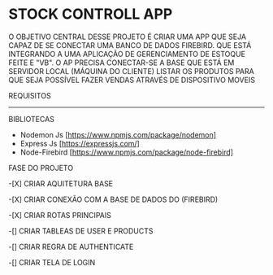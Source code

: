 # STOCK CONTROLL APP

O OBJETIVO  CENTRAL DESSE PROJETO É CRIAR UMA APP QUE SEJA CAPAZ DE SE CONECTAR UMA BANCO DE DADOS FIREBIRD. QUE ESTÁ INTEGRANDO A UMA APLICAÇÃO DE GERENCIAMENTO  DE ESTOQUE FEITE E "VB". O AP PRECISA CONECTAR-SE A BASE QUE ESTÁ EM SERVIDOR LOCAL (MÁQUINA DO CLIENTE) LISTAR OS PRODUTOS PARA QUE SEJA POSSÍVEL  FAZER VENDAS ATRAVÉS  DE DISPOSITIVO  MOVEIS

REQUISITOS

***********

BIBLIOTECAS
- Nodemon Js [https://www.npmjs.com/package/nodemon]
- Express Js [https://expressjs.com/]
- Node-Firebird [https://www.npmjs.com/package/node-firebird]

FASE DO PROJETO

<p> -[X] CRIAR AQUITETURA BASE</p>
<p> -[X] CRIAR CONEXÃO COM A BASE DE DADOS DO (FIREBIRD)</p>
<p> -[X] CRIAR ROTAS PRINCIPAIS</p>
<p> -[] CRIAR TABLEAS DE USER E PRODUCTS</p>
<p> -[] CRIAR REGRA DE AUTHENTICATE</p>
<p> -[] CRIAR TELA DE LOGIN</p>